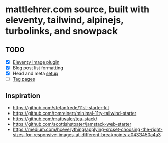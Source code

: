 # mattlehrer.com source, built with eleventy, tailwind, alpinejs, turbolinks, and snowpack

## TODO

- [x] [Eleventy Image plugin](https://www.11ty.dev/docs/plugins/image/)
- [x] Blog post list formatting
- [x] Head and meta [setup](https://github.com/scottishstoater/jamstack-web-starter/blob/master/src/_includes/head.njk)
- [ ] [Tag pages](https://github.com/11ty/eleventy-base-blog/blob/master/tags.njk)

## Inspiration

- https://github.com/stefanfrede/11st-starter-kit
- https://github.com/tomreinert/minimal-11ty-tailwind-starter
- https://github.com/mattwaler/tea-stack/
- https://github.com/scottishstoater/jamstack-web-starter
- https://medium.com/hceverything/applying-srcset-choosing-the-right-sizes-for-responsive-images-at-different-breakpoints-a0433450a4a3

